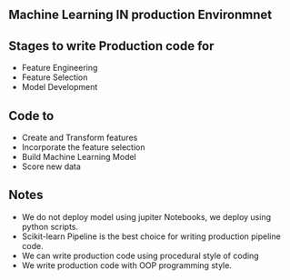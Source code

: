 ## Machine Learning IN production Environmnet

## Stages to write Production code for

- Feature Engineering
- Feature Selection
- Model Development

## Code to

- Create and Transform features
- Incorporate the feature selection
- Build Machine Learning Model
- Score new data

## Notes

- We do not deploy model using jupiter Notebooks, we deploy using python scripts.
- Scikit-learn Pipeline is the best choice for writing production pipeline code.
- We can write production code using procedural style of coding
- We write production code with OOP programming style.
